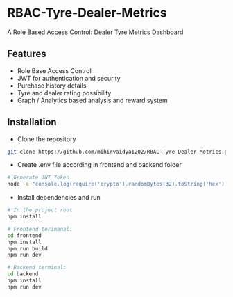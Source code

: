 # RBAC-Tyre-Dealer-Metrics

A Role Based Access Control: Dealer Tyre Metrics Dashboard

## Features

- Role Base Access Control
- JWT for authentication and security
- Purchase history details
- Tyre and dealer rating possibility
- Graph / Analytics  based analysis and reward system

## Installation

- Clone the repository

```sh
git clone https://github.com/mihirvaidya1202/RBAC-Tyre-Dealer-Metrics.git
```

- Create .env file according in frontend and backend folder
```sh
# Generate JWT Token
node -e "console.log(require('crypto').randomBytes(32).toString('hex'))"
```

- Install dependencies and run
```sh
# In the project root
npm install

# Frontend terimanal:
cd frontend
npm install
npm run build
npm run dev

# Backend terminal:
cd backend
npm install
npm run dev
```
